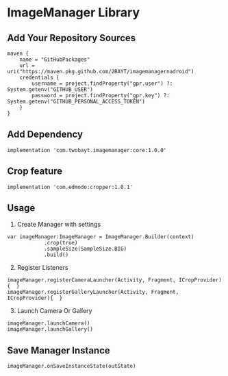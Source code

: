 # ImageManager Library
 

## Add Your Repository Sources
```
maven {
    name = "GitHubPackages"
    url = uri("https://maven.pkg.github.com/2BAYT/imagemanagernadroid")
    credentials {
        username = project.findProperty("gpr.user") ?: System.getenv("GITHUB_USER")
        password = project.findProperty("gpr.key") ?: System.getenv("GITHUB_PERSONAL_ACCESS_TOKEN")
    }
}
```

## Add Dependency
`implementation 'com.twobayt.imagemanager:core:1.0.0'`

## Crop feature
`implementation 'com.edmodo:cropper:1.0.1'`


## Usage
1. Create Manager with settings
```
var imageManager:ImageManager = ImageManager.Builder(context)
            .crop(true)
            .sampleSize(SampleSize.BIG)
            .build()
```

2. Register Listeners
```
imageManager.registerCameraLauncher(Activity, Fragment, ICropProvider){  }
imageManager.registerGalleryLauncher(Activity, Fragment, ICropProvider){  }
```

3. Launch Camera Or Gallery
```
imageManager.launchCamera()
imageManager.launchGallery()
```


## Save Manager Instance 
`imageManager.onSaveInstanceState(outState)`